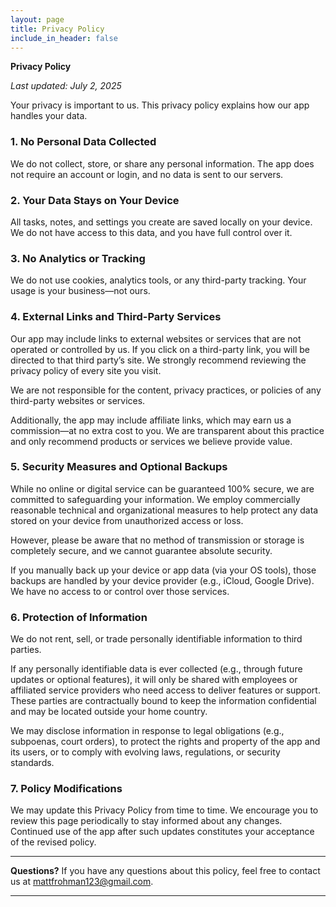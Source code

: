```yaml
---
layout: page
title: Privacy Policy
include_in_header: false
---
```


**Privacy Policy**

*Last updated: July 2, 2025*

Your privacy is important to us. This privacy policy explains how our app handles your data.

### 1. **No Personal Data Collected**

We do not collect, store, or share any personal information. The app does not require an account or login, and no data is sent to our servers.

### 2. **Your Data Stays on Your Device**

All tasks, notes, and settings you create are saved locally on your device. We do not have access to this data, and you have full control over it.

### 3. **No Analytics or Tracking**

We do not use cookies, analytics tools, or any third-party tracking. Your usage is your business—not ours.

### 4. **External Links and Third-Party Services**
Our app may include links to external websites or services that are not operated or controlled by us. If you click on a third-party link, you will be directed to that third party’s site. We strongly recommend reviewing the privacy policy of every site you visit.

We are not responsible for the content, privacy practices, or policies of any third-party websites or services.

Additionally, the app may include affiliate links, which may earn us a commission—at no extra cost to you. We are transparent about this practice and only recommend products or services we believe provide value.

### 5. **Security Measures and Optional Backups**
While no online or digital service can be guaranteed 100% secure, we are committed to safeguarding your information. We employ commercially reasonable technical and organizational measures to help protect any data stored on your device from unauthorized access or loss.

However, please be aware that no method of transmission or storage is completely secure, and we cannot guarantee absolute security.

If you manually back up your device or app data (via your OS tools), those backups are handled by your device provider (e.g., iCloud, Google Drive). We have no access to or control over those services.

### 6. **Protection of Information**
We do not rent, sell, or trade personally identifiable information to third parties.

If any personally identifiable data is ever collected (e.g., through future updates or optional features), it will only be shared with employees or affiliated service providers who need access to deliver features or support. These parties are contractually bound to keep the information confidential and may be located outside your home country.

We may disclose information in response to legal obligations (e.g., subpoenas, court orders), to protect the rights and property of the app and its users, or to comply with evolving laws, regulations, or security standards.

### 7. **Policy Modifications**
We may update this Privacy Policy from time to time. We encourage you to review this page periodically to stay informed about any changes. Continued use of the app after such updates constitutes your acceptance of the revised policy.


---

**Questions?**
If you have any questions about this policy, feel free to contact us at mattfrohman123@gmail.com.

---
